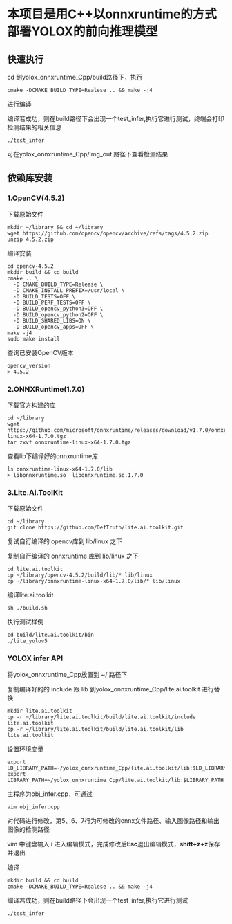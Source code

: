 # 本项目是用C++以onnxruntime的方式部署YOLOX的前向推理模型

## 快速执行

cd 到yolox_onnxruntime_Cpp/build路径下，执行

```
cmake -DCMAKE_BUILD_TYPE=Realese .. && make -j4
```

进行编译

编译若成功，则在build路径下会出现一个test_infer,执行它进行测试，终端会打印检测结果的相关信息

```
./test_infer
```

可在yolox_onnxruntime_Cpp/img_out 路径下查看检测结果



## 依赖库安装

### 1.OpenCV(4.5.2)

下载原始文件  

```
mkdir ~/library && cd ~/library
wget https://github.com/opencv/opencv/archive/refs/tags/4.5.2.zip
unzip 4.5.2.zip
```

编译安装

```
cd opencv-4.5.2
mkdir build && cd build
cmake .. \
  -D CMAKE_BUILD_TYPE=Release \
  -D CMAKE_INSTALL_PREFIX=/usr/local \
  -D BUILD_TESTS=OFF \
  -D BUILD_PERF_TESTS=OFF \
  -D BUILD_opencv_python3=OFF \
  -D BUILD_opencv_python2=OFF \
  -D BUILD_SHARED_LIBS=ON \
  -D BUILD_opencv_apps=OFF \
make -j4
sudo make install
```

查询已安装OpenCV版本

```
opencv_version
> 4.5.2
```

### 2.ONNXRuntime(1.7.0)

下载官方构建的库

``` 
cd ~/library
wget https://github.com/microsoft/onnxruntime/releases/download/v1.7.0/onnxruntime-linux-x64-1.7.0.tgz
tar zxvf onnxruntime-linux-x64-1.7.0.tgz
```

查看lib下编译好的onnxruntime库

```
ls onnxruntime-linux-x64-1.7.0/lib
> libonnxruntime.so  libonnxruntime.so.1.7.0
```

### 3.Lite.Ai.ToolKit

下载原始文件

```
cd ~/library
git clone https://github.com/DefTruth/lite.ai.toolkit.git
```

复试自行编译的 opencv库到 lib/linux 之下

复制自行编译的 onnxruntime 库到 lib/linux 之下

```
cd lite.ai.toolkit
cp ~/library/opencv-4.5.2/build/lib/* lib/linux
cp ~/library/onnxruntime-linux-x64-1.7.0/lib/* lib/linux
```

编译lite.ai.toolkit

```
sh ./build.sh
```

执行测试样例

```
cd build/lite.ai.toolkit/bin
./lite_yolov5
```



### YOLOX infer API

将yolox_onnxruntime_Cpp放置到 ~/ 路径下

复制编译好的的 include 跟 lib 到yolox_onnxruntime_Cpp/lite.ai.toolkit 进行替换

```
mkdir lite.ai.toolkit
cp -r ~/library/lite.ai.toolkit/build/lite.ai.toolkit/include lite.ai.toolkit
cp -r ~/library/lite.ai.toolkit/build/lite.ai.toolkit/lib lite.ai.toolkit
```

设置环境变量

```
export LD_LIBRARY_PATH=~/yolox_onnxruntime_Cpp/lite.ai.toolkit/lib:$LD_LIBRARY_PATH
export LIBRARY_PATH=~/yolox_onnxruntime_Cpp/lite.ai.toolkit/lib:$LIBRARY_PATH
```

主程序为obj_infer.cpp，可通过

```
vim obj_infer.cpp
```

对代码进行修改，第5、6、7行为可修改的onnx文件路径、输入图像路径和输出图像的检测路径

vim 中键盘输入 **i** 进入编辑模式，完成修改后**Esc**退出编辑模式，**shift+z+z**保存并退出

编译

```
mkdir build && cd build
cmake -DCMAKE_BUILD_TYPE=Realese .. && make -j4
```

编译若成功，则在build路径下会出现一个test_infer,执行它进行测试

```
./test_infer
```

